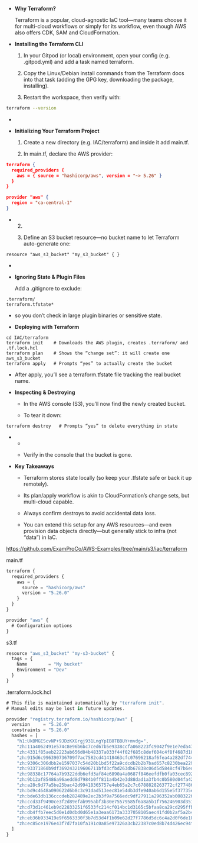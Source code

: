 - **Why Terraform?**
    
    Terraform is a popular, cloud-agnostic IaC tool—many teams choose it for multi-cloud workflows or simply for its workflow, even though AWS also offers CDK, SAM and CloudFormation.
    
- **Installing the Terraform CLI**
    
    1. In your Gitpod (or local) environment, open your config (e.g. .gitpod.yml) and add a task named terraform.
        
    2. Copy the Linux/Debian install commands from the Terraform docs into that task (adding the GPG key, downloading the package, installing).
        
    3. Restart the workspace, then verify with:
        
    

```sh
terraform --version
```

-   
    
- **Initializing Your Terraform Project**
    
    1. Create a new directory (e.g. IAC/terraform) and inside it add main.tf.
        
    2. In main.tf, declare the AWS provider:
        
    

```json
terraform {
  required_providers {
    aws = { source = "hashicorp/aws", version = "~> 5.26" }
  }
}

provider "aws" {
  region = "ca-central-1"
}
```

- 2.   
        
    3. Define an S3 bucket resource—no bucket name to let Terraform auto-generate one:
        
    

```
resource "aws_s3_bucket" "my_s3_bucket" { }
```

-   
    
- **Ignoring State & Plugin Files**
    
    Add a .gitignore to exclude:
    

```
.terraform/
terraform.tfstate*
```

- so you don’t check in large plugin binaries or sensitive state.
    
- **Deploying with Terraform**
    

```
cd IAC/terraform
terraform init    # Downloads the AWS plugin, creates .terraform/ and .tf.lock.hcl
terraform plan    # Shows the “change set”: it will create one aws_s3_bucket
terraform apply   # Prompts “yes” to actually create the bucket
```

- After apply, you’ll see a terraform.tfstate file tracking the real bucket name.
    
- **Inspecting & Destroying**
    
    - In the AWS console (S3), you’ll now find the newly created bucket.
        
    - To tear it down:
        
    

```
terraform destroy   # Prompts “yes” to delete everything in state
```

- -   
        
    - Verify in the console that the bucket is gone.
        
    
- **Key Takeaways**
    
    - Terraform stores state locally (so keep your .tfstate safe or back it up remotely).
        
    - Its plan/apply workflow is akin to CloudFormation’s change sets, but multi-cloud capable.
        
    - Always confirm destroys to avoid accidental data loss.
        
    - You can extend this setup for any AWS resources—and even provision data objects directly—but generally stick to infra (not “data”) in IaC.

https://github.com/ExamProCo/AWS-Examples/tree/main/s3/iac/terraform

main.tf
```js
terraform {
  required_providers {
    aws = {
      source = "hashicorp/aws"
      version = "5.26.0"
    }
  }
}

provider "aws" {
  # Configuration options
}
```

s3.tf
```js
resource "aws_s3_bucket" "my-s3-bucket" {
  tags = {
    Name        = "My bucket"
    Environment = "Dev"
  }
}
```

.terraform.lock.hcl
```js
# This file is maintained automatically by "terraform init".
# Manual edits may be lost in future updates.

provider "registry.terraform.io/hashicorp/aws" {
  version     = "5.26.0"
  constraints = "5.26.0"
  hashes = [
    "h1:UkBMGEScvNP+9JDzKXGrgj931LngYpIB8TBBUY+mvdg=",
    "zh:11a4062491e574c8e96b6bc7ced67b5e9338ccfa068223fc9042f9e1e7eda47a",
    "zh:4331f85aeb22223ab656d04b48337a033f44f02f685c8def604c4f8f4687d10f",
    "zh:915d6c996390736709f7ac7582cd41418463cfc07696218af6fea4a282df744a",
    "zh:9306c306dbb2e1597037c54d20b1bd5f22a9cdcdb2b2b7bad657c8230bea2298",
    "zh:93371860b9df369243219606711bfd3cfbd263db67838c06d5d5848cf47b6ede",
    "zh:98338c17764a7b9322ddb6efd3af84e6890a4a0687f846eefdfb0fa03cec892d",
    "zh:9b12af85486a96aedd8d7984b0ff811a4b42e3d88dad1a3fb4c0b580d04fa425",
    "zh:a28c9d77a5be25bac42d99418365757e4eb65a2c7c6788828263772cf2774869",
    "zh:bd9c4648a090622d6b8c3c91dad513eec81e54db3dfe940ab6d155e5f37735e5",
    "zh:bde63db136cccdeb282489e2ec2b3f9a7566edc9df27911a296352ab00832261",
    "zh:ccd33f9490ce3f2d89efab995abf3b30e75579585f6a8a5b1f756246903d3518",
    "zh:d73d1c461eb9d22833251f6533fc214cf014bc1d3165c5bfaa8ca29cd295ffb2",
    "zh:db4ffb7eec5d0e1d0dbd0d65e1a3eaa6173a3337058105aec41fd0b2af5a2b46",
    "zh:eb36b933419e9f6563330f3b7d53d4f1b09e62d27f7786d5dc6c4a2d0f6de182",
    "zh:ec85ce1976e43f7d7fa10fa191c0a85e97326a3cb22387c0ed8b74d426ec94fd",
  ]
}
```